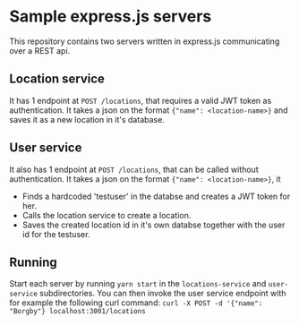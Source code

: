# Sample express.js servers
This repository contains two servers written in express.js
communicating over a REST api.
## Location service
It has 1 endpoint at `POST /locations`, that requires a valid JWT token as authentication.
It takes a json on the format `{"name": <location-name>}` and saves it as a new location in
it's database.
## User service
It also has 1 endpoint at `POST /locations`, that can be called without authentication.
It takes a json on the format `{"name": <location-name>}`, it
* Finds a hardcoded 'testuser' in the databse and creates a JWT token for her.
* Calls the location service to create a location.
* Saves the created location id in it's own databse together with the user id for the testuser.
## Running
Start each server by running `yarn start` in the `locations-service` and `user-service` subdirectories.
You can then invoke the user service endpoint with for example the following curl command:
`curl -X POST -d '{"name": "Borgby"} localhost:3001/locations`
